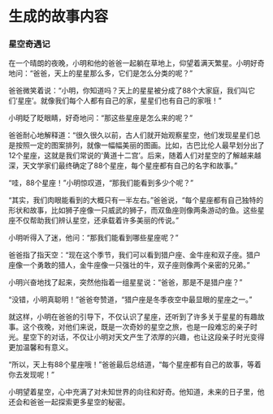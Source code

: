# 生成的故事内容

### 星空奇遇记

在一个晴朗的夜晚，小明和他的爸爸一起躺在草地上，仰望着满天繁星。小明好奇地问：“爸爸，天上的星星那么多，它们是怎么分类的呢？”

爸爸微笑着说：“小明，你知道吗？天上的星星被分成了88个大家庭，我们叫它们‘星座’。就像我们每个人都有自己的家，星星们也有自己的家哦！”

小明眨了眨眼睛，好奇地问：“那这些星座是怎么来的呢？”

爸爸耐心地解释道：“很久很久以前，古人们就开始观察星空，他们发现星星们总是按照一定的图案排列，就像一幅幅美丽的图画。比如，古巴比伦人最早划分出了12个星座，这就是我们常说的‘黄道十二宫’。后来，随着人们对星空的了解越来越深，天文学家们最终确定了88个星座，每个星座都有自己的名字和故事。”

“哇，88个星座！”小明惊叹道，“那我们能看到多少个呢？”

“其实，我们肉眼能看到的大概只有一半左右。”爸爸说，“每个星座都有自己独特的形状和故事，比如狮子座像一只威武的狮子，而双鱼座则像两条游动的鱼。这些星座不仅帮助我们辨认星空，还承载着许多美丽的传说。”

小明听得入了迷，他问：“那我们能看到哪些星座呢？”

爸爸指了指天空：“现在这个季节，我们可以看到猎户座、金牛座和双子座。猎户座像一个勇敢的猎人，金牛座像一只强壮的牛，双子座则像两个亲密的兄弟。”

小明兴奋地找了起来，突然他指着一组星星说：“爸爸，那是不是猎户座？”

“没错，小明真聪明！”爸爸夸赞道，“猎户座是冬季夜空中最显眼的星座之一。”

就这样，小明在爸爸的引导下，不仅认识了星座，还听到了许多关于星星的有趣故事。这个夜晚，对他们来说，既是一次奇妙的星空之旅，也是一段难忘的亲子时光。星空下的对话，不仅让小明对天文产生了浓厚的兴趣，也让这段亲子时光变得更加温馨和有意义。

“所以，天上有88个星座哦！”爸爸最后总结道，“每个星座都有自己的故事，等着你去发现呢！”

小明望着星空，心中充满了对未知世界的向往和好奇。他知道，未来的日子里，他还会和爸爸一起探索更多星空的秘密。